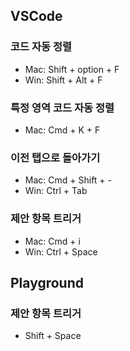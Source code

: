 ## VSCode

### 코드 자동 정렬
- Mac: Shift + option + F
- Win: Shift + Alt + F

### 특정 영역 코드 자동 정렬
- Mac: Cmd + K + F

### 이전 탭으로 돌아가기
- Mac: Cmd + Shift + -
- Win: Ctrl + Tab

### 제안 항목 트리거
- Mac: Cmd + i
- Win: Ctrl + Space

## Playground

### 제안 항목 트리거
- Shift + Space